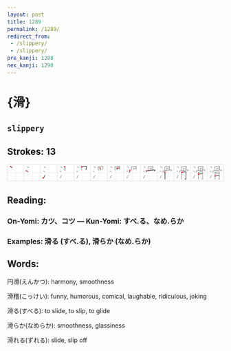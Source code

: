 ```yaml
---
layout: post
title: 1289
permalink: /1289/
redirect_from:
 - /slippery/
 - /slippery/
pre_kanji: 1288
nex_kanji: 1290
---
```


# {滑}

## `slippery`

## Strokes: 13

<div class="stroke"><img src="../images/E6BB91.png" /></div>

## Reading:

### On-Yomi: カツ、コツ &mdash; Kun-Yomi: すべ.る、なめ.らか

### Examples: 滑る (すべ.る), 滑らか (なめ.らか)

## Words:

円滑(えんかつ): harmony, smoothness

滑稽(こっけい): funny, humorous, comical, laughable, ridiculous, joking

滑る(すべる): to slide, to slip, to glide

滑らか(なめらか): smoothness, glassiness

滑れる(ずれる): slide, slip off

